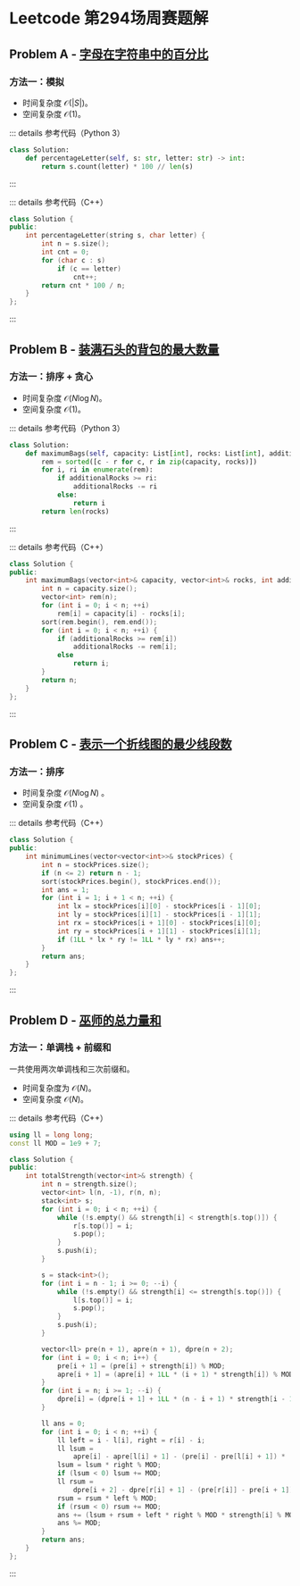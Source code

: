 # Leetcode 第294场周赛题解

## Problem A - [字母在字符串中的百分比](https://leetcode.cn/problems/percentage-of-letter-in-string/)

### 方法一：模拟

- 时间复杂度 $\mathcal{O}(|S|)$。
- 空间复杂度 $\mathcal{O}(1)$。

::: details 参考代码（Python 3）

```python
class Solution:
    def percentageLetter(self, s: str, letter: str) -> int:
        return s.count(letter) * 100 // len(s)
```

:::

::: details 参考代码（C++）

```cpp
class Solution {
public:
    int percentageLetter(string s, char letter) {
        int n = s.size();
        int cnt = 0;
        for (char c : s)
            if (c == letter)
                cnt++;
        return cnt * 100 / n;
    }
};
```

:::

## Problem B - [装满石头的背包的最大数量](https://leetcode.cn/problems/maximum-bags-with-full-capacity-of-rocks/)

### 方法一：排序 + 贪心

- 时间复杂度 $\mathcal{O}(N\log N)$。
- 空间复杂度 $\mathcal{O}(1)$。

::: details 参考代码（Python 3）

```python
class Solution:
    def maximumBags(self, capacity: List[int], rocks: List[int], additionalRocks: int) -> int:
        rem = sorted([c - r for c, r in zip(capacity, rocks)])
        for i, ri in enumerate(rem):
            if additionalRocks >= ri:
                additionalRocks -= ri
            else:
                return i
        return len(rocks)
```

:::

::: details 参考代码（C++）

```cpp
class Solution {
public:
    int maximumBags(vector<int>& capacity, vector<int>& rocks, int additionalRocks) {
        int n = capacity.size();
        vector<int> rem(n);
        for (int i = 0; i < n; ++i)
            rem[i] = capacity[i] - rocks[i];
        sort(rem.begin(), rem.end());
        for (int i = 0; i < n; ++i) {
            if (additionalRocks >= rem[i])
                additionalRocks -= rem[i];
            else
                return i;
        }
        return n;
    }
};
```

:::

## Problem C - [表示一个折线图的最少线段数](https://leetcode.cn/problems/minimum-lines-to-represent-a-line-chart/)

### 方法一：排序

- 时间复杂度 $\mathcal{O}(N\log N)$ 。
- 空间复杂度 $\mathcal{O}(1)$ 。

::: details 参考代码（C++）

```cpp
class Solution {
public:
    int minimumLines(vector<vector<int>>& stockPrices) {
        int n = stockPrices.size();
        if (n <= 2) return n - 1;
        sort(stockPrices.begin(), stockPrices.end());
        int ans = 1;
        for (int i = 1; i + 1 < n; ++i) {
            int lx = stockPrices[i][0] - stockPrices[i - 1][0];
            int ly = stockPrices[i][1] - stockPrices[i - 1][1];
            int rx = stockPrices[i + 1][0] - stockPrices[i][0];
            int ry = stockPrices[i + 1][1] - stockPrices[i][1];
            if (1LL * lx * ry != 1LL * ly * rx) ans++;
        }
        return ans;
    }
};
```

:::

## Problem D - [巫师的总力量和](https://leetcode.cn/problems/sum-of-total-strength-of-wizards/)

### 方法一：单调栈 + 前缀和

一共使用两次单调栈和三次前缀和。

- 时间复杂度为 $\mathcal{O}(N)$。
- 空间复杂度 $\mathcal{O}(N)$。

::: details 参考代码（C++）

```cpp
using ll = long long;
const ll MOD = 1e9 + 7;

class Solution {
public:
    int totalStrength(vector<int>& strength) {
        int n = strength.size();
        vector<int> l(n, -1), r(n, n);
        stack<int> s;
        for (int i = 0; i < n; ++i) {
            while (!s.empty() && strength[i] < strength[s.top()]) {
                r[s.top()] = i;
                s.pop();
            }
            s.push(i);
        }

        s = stack<int>();
        for (int i = n - 1; i >= 0; --i) {
            while (!s.empty() && strength[i] <= strength[s.top()]) {
                l[s.top()] = i;
                s.pop();
            }
            s.push(i);
        }

        vector<ll> pre(n + 1), apre(n + 1), dpre(n + 2);
        for (int i = 0; i < n; i++) {
            pre[i + 1] = (pre[i] + strength[i]) % MOD;
            apre[i + 1] = (apre[i] + 1LL * (i + 1) * strength[i]) % MOD;
        }
        for (int i = n; i >= 1; --i) {
            dpre[i] = (dpre[i + 1] + 1LL * (n - i + 1) * strength[i - 1]) % MOD;
        }

        ll ans = 0;
        for (int i = 0; i < n; ++i) {
            ll left = i - l[i], right = r[i] - i;
            ll lsum =
                apre[i] - apre[l[i] + 1] - (pre[i] - pre[l[i] + 1]) * (l[i] + 1);
            lsum = lsum * right % MOD;
            if (lsum < 0) lsum += MOD;
            ll rsum =
                dpre[i + 2] - dpre[r[i] + 1] - (pre[r[i]] - pre[i + 1]) * (n - r[i]);
            rsum = rsum * left % MOD;
            if (rsum < 0) rsum += MOD;
            ans += (lsum + rsum + left * right % MOD * strength[i] % MOD) % MOD * strength[i] % MOD;
            ans %= MOD;
        }
        return ans;
    }
};
```

:::

<Utterances />
